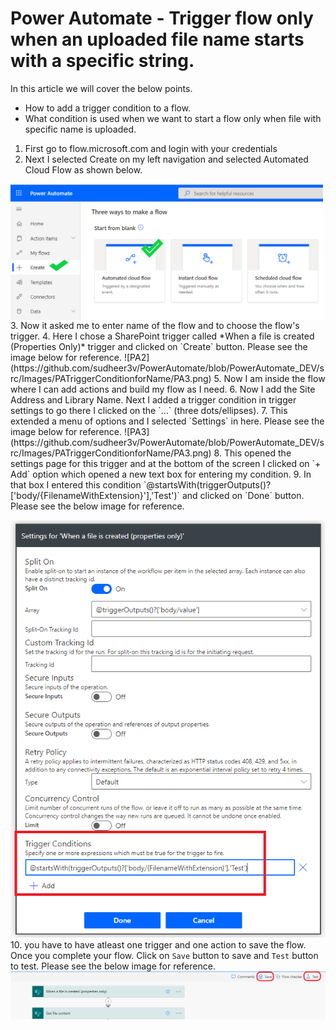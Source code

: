 # Power Automate - Trigger flow only when an uploaded file name starts with a specific string.

In this article we will cover the below points.
- How to add a trigger condition to a flow. 
- What condition is used when we want to start a flow only when file with specific name is uploaded.

1. First go to flow.microsoft.com and login with your credentials
2. Next I selected Create on my left navigation and selected Automated Cloud Flow as shown below.
<img src="https://github.com/sudheer3v/PowerAutomate/blob/PowerAutomate_DEV/src/Images/PATriggerConditionforName/PA1.png" width=500 align=center>
3. Now it asked me to enter name of the flow and to choose the flow's trigger.
4. Here I chose a SharePoint trigger called *When a file is created (Properties Only)* trigger and clicked on `Create` button. Please see the image below for reference.
![PA2](https://github.com/sudheer3v/PowerAutomate/blob/PowerAutomate_DEV/src/Images/PATriggerConditionforName/PA3.png)
5. Now I am inside the flow where I can add actions and build my flow as I need.
6. Now I add the Site Address and Library Name. Next I added a trigger condition in trigger settings to go there I clicked on the `...` (three dots/ellipses).
7. This extended a menu of options and I selected `Settings` in here. Please see the image below for reference.
![PA3](https://github.com/sudheer3v/PowerAutomate/blob/PowerAutomate_DEV/src/Images/PATriggerConditionforName/PA3.png)
8. This opened the settings page for this trigger and at the bottom of the screen I clicked on `+ Add` option which opened a new text box for entering my condition.
9. In that box I entered this condition `@startsWith(triggerOutputs()?['body/{FilenameWithExtension}'],'Test')` and clicked on `Done` button. Please see the below image for reference.

![PA4](https://github.com/sudheer3v/PowerAutomate/blob/PowerAutomate_DEV/src/Images/PATriggerConditionforName/PA4.png)
10. you have to have atleast one trigger and one action to save the flow. Once you complete your flow. Click on `Save` button to save and `Test` button to test. Please see the below image for reference.
![PA5](https://github.com/sudheer3v/PowerAutomate/blob/PowerAutomate_DEV/src/Images/PATriggerConditionforName/PA5.png)
